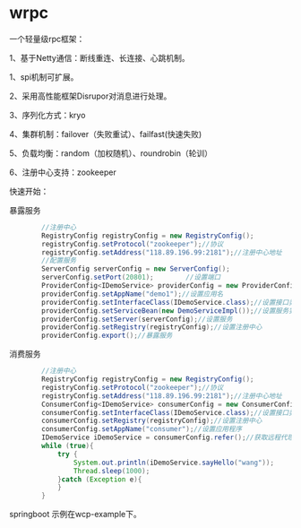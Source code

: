 # wrpc

一个轻量级rpc框架：

1、基于Netty通信：断线重连、长连接、心跳机制。

1、spi机制可扩展。

2、采用高性能框架Disrupor对消息进行处理。

3、序列化方式：kryo

4、集群机制：failover（失败重试）、failfast(快速失败)

5、负载均衡：random（加权随机）、roundrobin（轮训）

6、注册中心支持：zookeeper



快速开始：

暴露服务

```java
        //注册中心
        RegistryConfig registryConfig = new RegistryConfig();
        registryConfig.setProtocol("zookeeper");//协议
        registryConfig.setAddress("118.89.196.99:2181");//注册中心地址
        //配置服务
        ServerConfig serverConfig = new ServerConfig();
        serverConfig.setPort(20801);        //设置端口
        ProviderConfig<IDemoService> providerConfig = new ProviderConfig<>();
        providerConfig.setAppName("demo1");//设置应用名
        providerConfig.setInterfaceClass(IDemoService.class);//设置接口类
        providerConfig.setServiceBean(new DemoServiceImpl());//设置服务实现类
        providerConfig.setServer(serverConfig);//设置服务
        providerConfig.setRegistry(registryConfig);//设置注册中心
        providerConfig.export();//暴露服务
```

消费服务

```java
        //注册中心
        RegistryConfig registryConfig = new RegistryConfig();
        registryConfig.setProtocol("zookeeper");//协议
        registryConfig.setAddress("118.89.196.99:2181");//注册中心地址
        ConsumerConfig<IDemoService> consumerConfig = new ConsumerConfig<>();
        consumerConfig.setInterfaceClass(IDemoService.class);//设置接口类
        consumerConfig.setRegistry(registryConfig);//设置注册中心
        consumerConfig.setAppName("consumer");//设置应用程序
        IDemoService iDemoService = consumerConfig.refer();//获取远程代理类
        while (true){
            try {
                System.out.println(iDemoService.sayHello("wang"));
                Thread.sleep(1000);
            }catch (Exception e){
            }
        }
```



springboot 示例在wcp-example下。